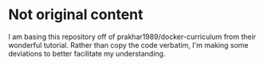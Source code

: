 # Not original content
I am basing this repository off of prakhar1989/docker-curriculum from their wonderful tutorial. Rather than copy the code verbatim, I'm making some deviations to better facilitate my understanding.
